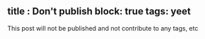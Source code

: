 title : Don't publish
block: true
tags: yeet
---
This post will not be published and not contribute to any tags, etc